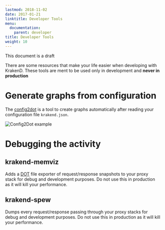 ```yaml
---
lastmod: 2018-11-02
date: 2017-01-21
linktitle: Developer Tools
menu:
  documentation:
    parent: developer
title: Developer Tools
weight: 10
---
```

<span class="badge badge-warning">This document is a draft</span>

There are some resources that make your life easier when developing with KrakenD. These tools are ment to be used only in development and **never in production**

# Generate graphs from configuration
The [config2dot](https://github.com/devopsfaith/krakend-config2dot) is a tool to create graphs automatically after reading your configuration file `krakend.json`.

<img alt="Config2Dot example" src="https://github.com/devopsfaith/krakend-config2dot/blob/master/docs/config_1.png?raw=true" class="img-fluid">

# Debugging the activity
## krakend-memviz
Adds a [DOT](https://en.wikipedia.org/wiki/DOT_(graph_description_language)) file exporter of request/response snapshots to your proxy stack for debug and development purposes. Do not use this in production as it will kill your performance.


## krakend-spew
Dumps every request/response passing through your proxy stacks for debug and development purposes. Do not use this in production as it will kill your performance.
